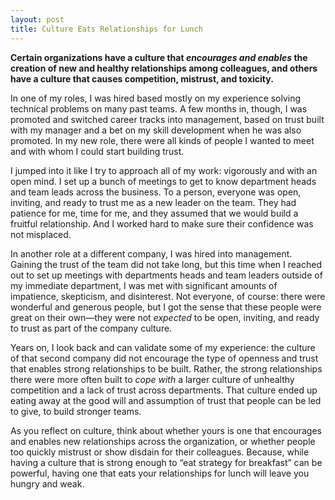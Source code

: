 ```yaml
---
layout: post
title: Culture Eats Relationships for Lunch
---
```


**Certain organizations have a culture that _encourages and enables_ the
creation of new and healthy relationships among colleagues, and others have a
culture that causes competition, mistrust, and toxicity.**

In one of my roles, I was hired based mostly on my experience solving technical
problems on many past teams. A few months in, though, I was promoted and
switched career tracks into management, based on trust built with my manager and
a bet on my skill development when he was also promoted. In my new role, there
were all kinds of people I wanted to meet and with whom I could start building
trust.

I jumped into it like I try to approach all of my work: vigorously and with an
open mind. I set up a bunch of meetings to get to know department heads and team
leads across the business. To a person, everyone was open, inviting, and ready
to trust me as a new leader on the team. They had patience for me, time for me,
and they assumed that we would build a fruitful relationship. And I worked hard
to make sure their confidence was not misplaced.

In another role at a different company, I was hired into management. Gaining the
trust of the team did not take long, but this time when I reached out to set up
meetings with departments heads and team leaders outside of my immediate
department, I was met with significant amounts of impatience, skepticism, and
disinterest. Not everyone, of course: there were wonderful and generous people,
but I got the sense that these people were great on their own—they were not
*expected* to be open, inviting, and ready to trust as part of the company
culture.

Years on, I look back and can validate some of my experience: the culture of
that second company did not encourage the type of openness and trust that
enables strong relationships to be built. Rather, the strong relationships
there were more often built to *cope with* a larger culture of unhealthy
competition and a lack of trust across departments. That culture ended up eating
away at the good will and assumption of trust that people can be led to give, to
build stronger teams.

As you reflect on culture, think about whether yours is one that encourages and
enables new relationships across the organization, or whether people too quickly
mistrust or show disdain for their colleagues. Because, while having a culture
that is strong enough to “eat strategy for breakfast” can be powerful, having
one that eats your relationships for lunch will leave you hungry and&nbsp;weak.
